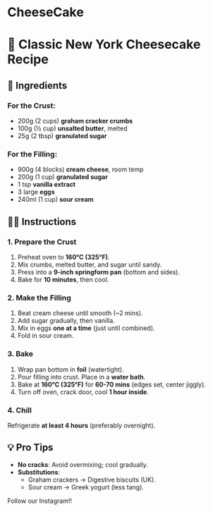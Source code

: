 # CheeseCake
# 🍰 Classic New York Cheesecake Recipe

<!-- 
  ===========================================
  RECIPE METADATA (ingredients, prep time, etc.)
  ===========================================
-->
## 📝 Ingredients  
<!-- 
  - List grouped by component (crust, filling, etc.)
  - Measurements in both metric and imperial 
-->
### For the Crust:
- 200g (2 cups) **graham cracker crumbs**  
- 100g (½ cup) **unsalted butter**, melted  
- 25g (2 tbsp) **granulated sugar**  

### For the Filling:
- 900g (4 blocks) **cream cheese**, room temp  
- 200g (1 cup) **granulated sugar**  
- 1 tsp **vanilla extract**  
- 3 large **eggs**  
- 240ml (1 cup) **sour cream**  

<!-- 
  ===========================================
  INSTRUCTIONS (with critical steps commented)
  ===========================================
-->
## 🧑‍🍳 Instructions  

### 1. Prepare the Crust  
<!-- 
  - Pressing the crust firmly prevents crumbling.
  - Pre-baking sets the crust structure.
-->
1. Preheat oven to **160°C (325°F)**.  
2. Mix crumbs, melted butter, and sugar until sandy.  
3. Press into a **9-inch springform pan** (bottom and sides).  
4. Bake for **10 minutes**, then cool.  

### 2. Make the Filling  
<!-- 
  - Room-temp cream cheese avoids lumps.
  - Overmixing introduces air (causes cracks).
-->
1. Beat cream cheese until smooth (~2 mins).  
2. Add sugar gradually, then vanilla.  
3. Mix in eggs **one at a time** (just until combined).  
4. Fold in sour cream.  

### 3. Bake  
<!-- 
  - Water bath ensures even, gentle heat.
  - Cooling slowly prevents sinking.
-->
1. Wrap pan bottom in **foil** (watertight).  
2. Pour filling into crust. Place in a **water bath**.  
3. Bake at **160°C (325°F)** for **60-70 mins** (edges set, center jiggly).  
4. Turn off oven, crack door, cool **1 hour inside**.  

### 4. Chill  
<!-- 
  - Minimum 4 hours for texture; overnight ideal.
-->
Refrigerate **at least 4 hours** (preferably overnight).  

<!-- 
  ===========================================
  FOOTNOTES (tips, substitutions, etc.)
  ===========================================
-->
## 💡 Pro Tips  
- **No cracks**: Avoid overmixing; cool gradually.  
- **Substitutions**:  
  - Graham crackers → Digestive biscuits (UK).  
  - Sour cream → Greek yogurt (less tang).  

<!-- Recipe ID: 20240526-cheesecake-v1 -->

Follow our Instagram!!